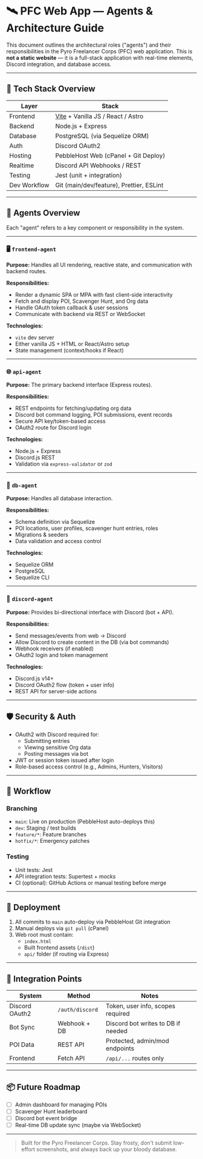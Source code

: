 # 🛰️ PFC Web App — Agents & Architecture Guide

This document outlines the architectural roles ("agents") and their responsibilities in the Pyro Freelancer Corps (PFC) web application. This is **not a static website** — it is a full-stack application with real-time elements, Discord integration, and database access.

---

## 🧠 Tech Stack Overview

| Layer        | Stack                    |
|--------------|--------------------------|
| Frontend     | [Vite](https://vitejs.dev/) + Vanilla JS / React / Astro |
| Backend      | Node.js + Express        |
| Database     | PostgreSQL (via Sequelize ORM) |
| Auth         | Discord OAuth2           |
| Hosting      | PebbleHost Web (cPanel + Git Deploy) |
| Realtime     | Discord API Webhooks / REST |
| Testing      | Jest (unit + integration) |
| Dev Workflow | Git (main/dev/feature), Prettier, ESLint |

---

## 🧩 Agents Overview

Each "agent" refers to a key component or responsibility in the system.

---

### 🖥️ `frontend-agent`

**Purpose:** Handles all UI rendering, reactive state, and communication with backend routes.

**Responsibilities:**
- Render a dynamic SPA or MPA with fast client-side interactivity
- Fetch and display POI, Scavenger Hunt, and Org data
- Handle OAuth token callback & user sessions
- Communicate with backend via REST or WebSocket

**Technologies:**
- `vite` dev server
- Either vanilla JS + HTML or React/Astro setup
- State management (context/hooks if React)

---

### 🌐 `api-agent`

**Purpose:** The primary backend interface (Express routes).

**Responsibilities:**
- REST endpoints for fetching/updating org data
- Discord bot command logging, POI submissions, event records
- Secure API key/token-based access
- OAuth2 route for Discord login

**Technologies:**
- Node.js + Express
- Discord.js REST
- Validation via `express-validator` or `zod`

---

### 🧮 `db-agent`

**Purpose:** Handles all database interaction.

**Responsibilities:**
- Schema definition via Sequelize
- POI locations, user profiles, scavenger hunt entries, roles
- Migrations & seeders
- Data validation and access control

**Technologies:**
- Sequelize ORM
- PostgreSQL
- Sequelize CLI

---

### 🤖 `discord-agent`

**Purpose:** Provides bi-directional interface with Discord (bot + API).

**Responsibilities:**
- Send messages/events from web → Discord
- Allow Discord to create content in the DB (via bot commands)
- Webhook receivers (if enabled)
- OAuth2 login and token management

**Technologies:**
- Discord.js v14+
- Discord OAuth2 flow (token + user info)
- REST API for server-side actions

---

## 🛡️ Security & Auth

- OAuth2 with Discord required for:
  - Submitting entries
  - Viewing sensitive Org data
  - Posting messages via bot
- JWT or session token issued after login
- Role-based access control (e.g., Admins, Hunters, Visitors)

---

## 🔁 Workflow

### Branching

- `main`: Live on production (PebbleHost auto-deploys this)
- `dev`: Staging / test builds
- `feature/*`: Feature branches
- `hotfix/*`: Emergency patches

### Testing

- Unit tests: Jest
- API integration tests: Supertest + mocks
- CI (optional): GitHub Actions or manual testing before merge

---

## 🚀 Deployment

1. All commits to `main` auto-deploy via PebbleHost Git integration
2. Manual deploys via `git pull` (cPanel)
3. Web root must contain:
   - `index.html`
   - Built frontend assets (`/dist`)
   - `api/` folder (if routing via Express)

---

## 🔗 Integration Points

| System         | Method         | Notes                              |
|----------------|----------------|------------------------------------|
| Discord OAuth2 | `/auth/discord` | Token, user info, scopes required  |
| Bot Sync       | Webhook + DB   | Discord bot writes to DB if needed |
| POI Data       | REST API       | Protected, admin/mod endpoints     |
| Frontend       | Fetch API      | `/api/...` routes only             |

---

## 📦 Future Roadmap

- [ ] Admin dashboard for managing POIs
- [ ] Scavenger Hunt leaderboard
- [ ] Discord bot event bridge
- [ ] Real-time DB update sync (maybe via WebSocket)

---

> Built for the Pyro Freelancer Corps. Stay frosty, don't submit low-effort screenshots, and always back up your bloody database.


